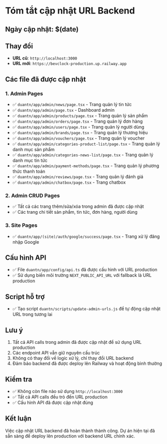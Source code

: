# Tóm tắt cập nhật URL Backend

## Ngày cập nhật: $(date)

## Thay đổi
- **URL cũ**: `http://localhost:3000`
- **URL mới**: `https://bevclock-production.up.railway.app`

## Các file đã được cập nhật

### 1. Admin Pages
- ✅ `duantn/app/admin/news/page.tsx` - Trang quản lý tin tức
- ✅ `duantn/app/admin/page.tsx` - Dashboard admin
- ✅ `duantn/app/admin/products/page.tsx` - Trang quản lý sản phẩm
- ✅ `duantn/app/admin/orders/page.tsx` - Trang quản lý đơn hàng
- ✅ `duantn/app/admin/users/page.tsx` - Trang quản lý người dùng
- ✅ `duantn/app/admin/brands/page.tsx` - Trang quản lý thương hiệu
- ✅ `duantn/app/admin/vouchers/page.tsx` - Trang quản lý voucher
- ✅ `duantn/app/admin/categories-product-list/page.tsx` - Trang quản lý danh mục sản phẩm
- ✅ `duantn/app/admin/categories-news-list/page.tsx` - Trang quản lý danh mục tin tức
- ✅ `duantn/app/admin/payment-methods/page.tsx` - Trang quản lý phương thức thanh toán
- ✅ `duantn/app/admin/reviews/page.tsx` - Trang quản lý đánh giá
- ✅ `duantn/app/admin/chatbox/page.tsx` - Trang chatbox

### 2. Admin CRUD Pages
- ✅ Tất cả các trang thêm/sửa/xóa trong admin đã được cập nhật
- ✅ Các trang chi tiết sản phẩm, tin tức, đơn hàng, người dùng

### 3. Site Pages
- ✅ `duantn/app/(site)/auth/google/success/page.tsx` - Trang xử lý đăng nhập Google

## Cấu hình API
- ✅ File `duantn/app/config/api.ts` đã được cấu hình với URL production
- ✅ Sử dụng biến môi trường `NEXT_PUBLIC_API_URL` với fallback là URL production

## Script hỗ trợ
- ✅ Tạo script `duantn/scripts/update-admin-urls.js` để tự động cập nhật URL trong tương lai

## Lưu ý
1. Tất cả API calls trong admin đã được cập nhật để sử dụng URL production
2. Các endpoint API vẫn giữ nguyên cấu trúc
3. Không có thay đổi về logic xử lý, chỉ thay đổi URL backend
4. Đảm bảo backend đã được deploy lên Railway và hoạt động bình thường

## Kiểm tra
- ✅ Không còn file nào sử dụng `http://localhost:3000`
- ✅ Tất cả API calls đều trỏ đến URL production
- ✅ Cấu hình API đã được cập nhật đúng

## Kết luận
Việc cập nhật URL backend đã hoàn thành thành công. Dự án hiện tại đã sẵn sàng để deploy lên production với backend URL chính xác. 